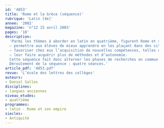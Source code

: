 ```yaml
---
id: '4853'
title: 'Rome et la Grèce (séquence)'
rubrique: 'Latin [4e]'
annee: '2002'
magazine: 'n°12 15 avril 2003'
pages: '18'
description: 
  'Parmi les thèmes à aborder en latin en quatrième, figurent Rome et son empire pendant la République, l’espace méditerranéen, Rome et la Grèce. Cet article propose de travailler ces thèmes avec les objectifs suivants :
  – permettre aux élèves de mieux apprendre en les plaçant dans des situations qui les intéressent, les motivent ou les valorisent ;
  – favoriser chez eux l’acquisition de nouvelles compétences, telles que la capacité de s’informer, de communiquer, de rendre compte ;
  – leur faire acquérir plus de méthodes et d’autonomie.
  Cette séquence fait donc alterner les phases de recherches en commun et les bilans, l’objectif final étant de produire par groupes des pages thématiques pour le site web du collège.
  Déroulement de la séquence : quatre séances.'
article_pdf: '4853.pdf'
revue: 'L’école des lettres des collèges'
auteurs:
- Daniel Salles
disciplines:
- langues anciennes
niveau_etudes:
- quatrième
programmes:
- latin - Rome et son empire
siecles:
- Antiquité
---
```

